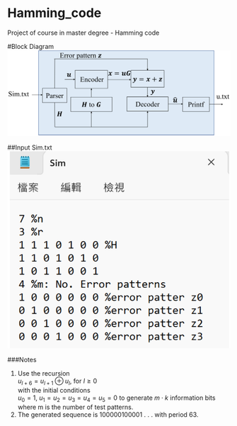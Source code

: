 # Hamming_code
Project of course in master degree - Hamming code

#Block Diagram
![Block Diagram](https://github.com/H-Y-Hs/Hamming_code/blob/main/Block_Diagram.jpg?raw=true)

##Input Sim.txt
![Block Diagram](https://github.com/H-Y-Hs/Hamming_code/blob/main/Sim.jpg?raw=true)

###Notes
1. Use the recursion  
$u_{l+6} = u_{l+1} ⊕ u_l$, for $l ≥ 0$  
with the initial conditions  
$u_0 =1,\ u_1 =u_2 =u_3 =u_4 =u_5 =0$ 
to generate $m\cdot k$ information bits where m is the number of test patterns.  
2. The generated sequence is 100000100001 . . . with period 63.
